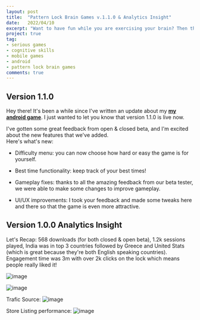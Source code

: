 ```yaml
---
layout: post
title:  "Pattern Lock Brain Games v.1.1.0 & Analytics Insight"
date:   2022/04/10
excerpt: "Want to have fun while you are exercising your brain? Then this App is what you need."
project: true
tag:
- serious games
- cognitive skills
- mobile games
- android
- pattern lock brain games
comments: true
---
```


## Version 1.1.0

Hey there! It's been a while since I've written an update about my **[my android game](https://play.google.com/store/apps/details?id=thelouras.pattern.game)**. 
I just wanted to let you know that version 1.1.0 is live now.

I've gotten some great feedback from open & closed beta, and I'm excited about the new features that we've added.\
Here's what's new:

- Difficulty menu: you can now choose how hard or easy the game is for yourself.

- Best time functionality: keep track of your best times!

- Gameplay fixes: thanks to all the amazing feedback from our beta tester, we were able to make some changes to improve gameplay.

- UI/UX improvements: I took your feedback and made some tweaks here and there so that the game is even more attractive.

## Version 1.0.0 Analytics Insight

Let's Recap: 568 downloads (for both closed & open beta), 1.2k sessions played, India was in top 3 countries followed by Greece and United Stats (which is great because they're both English speaking countries). 
Engagement time was 3m with over 2k clicks on the lock which means people really liked it!

![image](https://user-images.githubusercontent.com/25557899/177714341-17120e80-eb34-4718-8591-bf2023eb1d28.png)

![image](https://user-images.githubusercontent.com/25557899/177714428-d2dc9431-387f-4fed-93b2-b1c65fab4272.png)

Trafic Source:
![image](https://user-images.githubusercontent.com/25557899/177715163-07945ecd-e8e0-4f96-a419-7fd966c8c139.png)

Store Listing performance:
![image](https://user-images.githubusercontent.com/25557899/177715288-0e0e8f04-28d8-4893-ab44-a0c8a01563a0.png)


